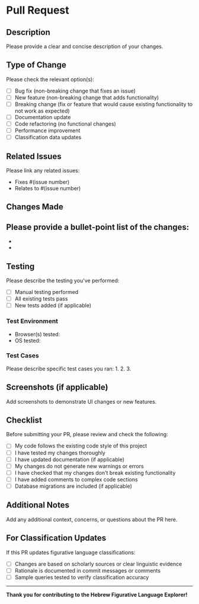 # Pull Request

## Description
Please provide a clear and concise description of your changes.

## Type of Change
Please check the relevant option(s):
- [ ] Bug fix (non-breaking change that fixes an issue)
- [ ] New feature (non-breaking change that adds functionality)
- [ ] Breaking change (fix or feature that would cause existing functionality to not work as expected)
- [ ] Documentation update
- [ ] Code refactoring (no functional changes)
- [ ] Performance improvement
- [ ] Classification data updates

## Related Issues
Please link any related issues:
- Fixes #(issue number)
- Relates to #(issue number)

## Changes Made
Please provide a bullet-point list of the changes:
-
-
-

## Testing
Please describe the testing you've performed:
- [ ] Manual testing performed
- [ ] All existing tests pass
- [ ] New tests added (if applicable)

### Test Environment
- Browser(s) tested:
- OS tested:

### Test Cases
Please describe specific test cases you ran:
1.
2.
3.

## Screenshots (if applicable)
Add screenshots to demonstrate UI changes or new features.

## Checklist
Before submitting your PR, please review and check the following:
- [ ] My code follows the existing code style of this project
- [ ] I have tested my changes thoroughly
- [ ] I have updated documentation (if applicable)
- [ ] My changes do not generate new warnings or errors
- [ ] I have checked that my changes don't break existing functionality
- [ ] I have added comments to complex code sections
- [ ] Database migrations are included (if applicable)

## Additional Notes
Add any additional context, concerns, or questions about the PR here.

## For Classification Updates
If this PR updates figurative language classifications:
- [ ] Changes are based on scholarly sources or clear linguistic evidence
- [ ] Rationale is documented in commit messages or comments
- [ ] Sample queries tested to verify classification accuracy

---

**Thank you for contributing to the Hebrew Figurative Language Explorer!**
